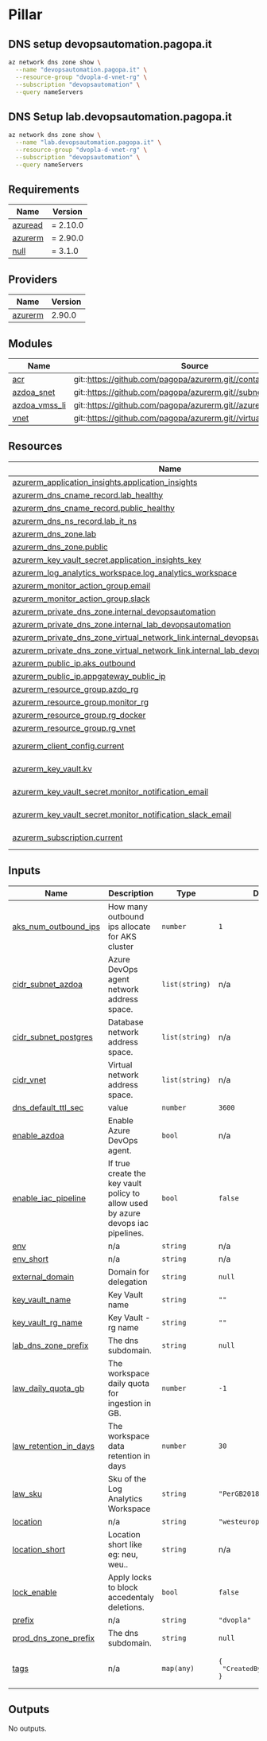 # Pillar

## DNS setup devopsautomation.pagopa.it

```bash
az network dns zone show \
  --name "devopsautomation.pagopa.it" \
  --resource-group "dvopla-d-vnet-rg" \
  --subscription "devopsautomation" \
  --query nameServers
```

## DNS Setup lab.devopsautomation.pagopa.it

```bash
az network dns zone show \
  --name "lab.devopsautomation.pagopa.it" \
  --resource-group "dvopla-d-vnet-rg" \
  --subscription "devopsautomation" \
  --query nameServers
```

<!-- markdownlint-disable -->
<!-- BEGINNING OF PRE-COMMIT-TERRAFORM DOCS HOOK -->
## Requirements

| Name | Version |
|------|---------|
| <a name="requirement_azuread"></a> [azuread](#requirement\_azuread) | = 2.10.0 |
| <a name="requirement_azurerm"></a> [azurerm](#requirement\_azurerm) | = 2.90.0 |
| <a name="requirement_null"></a> [null](#requirement\_null) | = 3.1.0 |

## Providers

| Name | Version |
|------|---------|
| <a name="provider_azurerm"></a> [azurerm](#provider\_azurerm) | 2.90.0 |

## Modules

| Name | Source | Version |
|------|--------|---------|
| <a name="module_acr"></a> [acr](#module\_acr) | git::https://github.com/pagopa/azurerm.git//container_registry | v2.0.2 |
| <a name="module_azdoa_snet"></a> [azdoa\_snet](#module\_azdoa\_snet) | git::https://github.com/pagopa/azurerm.git//subnet | v2.0.2 |
| <a name="module_azdoa_vmss_li"></a> [azdoa\_vmss\_li](#module\_azdoa\_vmss\_li) | git::https://github.com/pagopa/azurerm.git//azure_devops_agent | v2.0.2 |
| <a name="module_vnet"></a> [vnet](#module\_vnet) | git::https://github.com/pagopa/azurerm.git//virtual_network | v2.0.2 |

## Resources

| Name | Type |
|------|------|
| [azurerm_application_insights.application_insights](https://registry.terraform.io/providers/hashicorp/azurerm/2.90.0/docs/resources/application_insights) | resource |
| [azurerm_dns_cname_record.lab_healthy](https://registry.terraform.io/providers/hashicorp/azurerm/2.90.0/docs/resources/dns_cname_record) | resource |
| [azurerm_dns_cname_record.public_healthy](https://registry.terraform.io/providers/hashicorp/azurerm/2.90.0/docs/resources/dns_cname_record) | resource |
| [azurerm_dns_ns_record.lab_it_ns](https://registry.terraform.io/providers/hashicorp/azurerm/2.90.0/docs/resources/dns_ns_record) | resource |
| [azurerm_dns_zone.lab](https://registry.terraform.io/providers/hashicorp/azurerm/2.90.0/docs/resources/dns_zone) | resource |
| [azurerm_dns_zone.public](https://registry.terraform.io/providers/hashicorp/azurerm/2.90.0/docs/resources/dns_zone) | resource |
| [azurerm_key_vault_secret.application_insights_key](https://registry.terraform.io/providers/hashicorp/azurerm/2.90.0/docs/resources/key_vault_secret) | resource |
| [azurerm_log_analytics_workspace.log_analytics_workspace](https://registry.terraform.io/providers/hashicorp/azurerm/2.90.0/docs/resources/log_analytics_workspace) | resource |
| [azurerm_monitor_action_group.email](https://registry.terraform.io/providers/hashicorp/azurerm/2.90.0/docs/resources/monitor_action_group) | resource |
| [azurerm_monitor_action_group.slack](https://registry.terraform.io/providers/hashicorp/azurerm/2.90.0/docs/resources/monitor_action_group) | resource |
| [azurerm_private_dns_zone.internal_devopsautomation](https://registry.terraform.io/providers/hashicorp/azurerm/2.90.0/docs/resources/private_dns_zone) | resource |
| [azurerm_private_dns_zone.internal_lab_devopsautomation](https://registry.terraform.io/providers/hashicorp/azurerm/2.90.0/docs/resources/private_dns_zone) | resource |
| [azurerm_private_dns_zone_virtual_network_link.internal_devopsautomation_vnet](https://registry.terraform.io/providers/hashicorp/azurerm/2.90.0/docs/resources/private_dns_zone_virtual_network_link) | resource |
| [azurerm_private_dns_zone_virtual_network_link.internal_lab_devopsautomation_vnet](https://registry.terraform.io/providers/hashicorp/azurerm/2.90.0/docs/resources/private_dns_zone_virtual_network_link) | resource |
| [azurerm_public_ip.aks_outbound](https://registry.terraform.io/providers/hashicorp/azurerm/2.90.0/docs/resources/public_ip) | resource |
| [azurerm_public_ip.appgateway_public_ip](https://registry.terraform.io/providers/hashicorp/azurerm/2.90.0/docs/resources/public_ip) | resource |
| [azurerm_resource_group.azdo_rg](https://registry.terraform.io/providers/hashicorp/azurerm/2.90.0/docs/resources/resource_group) | resource |
| [azurerm_resource_group.monitor_rg](https://registry.terraform.io/providers/hashicorp/azurerm/2.90.0/docs/resources/resource_group) | resource |
| [azurerm_resource_group.rg_docker](https://registry.terraform.io/providers/hashicorp/azurerm/2.90.0/docs/resources/resource_group) | resource |
| [azurerm_resource_group.rg_vnet](https://registry.terraform.io/providers/hashicorp/azurerm/2.90.0/docs/resources/resource_group) | resource |
| [azurerm_client_config.current](https://registry.terraform.io/providers/hashicorp/azurerm/2.90.0/docs/data-sources/client_config) | data source |
| [azurerm_key_vault.kv](https://registry.terraform.io/providers/hashicorp/azurerm/2.90.0/docs/data-sources/key_vault) | data source |
| [azurerm_key_vault_secret.monitor_notification_email](https://registry.terraform.io/providers/hashicorp/azurerm/2.90.0/docs/data-sources/key_vault_secret) | data source |
| [azurerm_key_vault_secret.monitor_notification_slack_email](https://registry.terraform.io/providers/hashicorp/azurerm/2.90.0/docs/data-sources/key_vault_secret) | data source |
| [azurerm_subscription.current](https://registry.terraform.io/providers/hashicorp/azurerm/2.90.0/docs/data-sources/subscription) | data source |

## Inputs

| Name | Description | Type | Default | Required |
|------|-------------|------|---------|:--------:|
| <a name="input_aks_num_outbound_ips"></a> [aks\_num\_outbound\_ips](#input\_aks\_num\_outbound\_ips) | How many outbound ips allocate for AKS cluster | `number` | `1` | no |
| <a name="input_cidr_subnet_azdoa"></a> [cidr\_subnet\_azdoa](#input\_cidr\_subnet\_azdoa) | Azure DevOps agent network address space. | `list(string)` | n/a | yes |
| <a name="input_cidr_subnet_postgres"></a> [cidr\_subnet\_postgres](#input\_cidr\_subnet\_postgres) | Database network address space. | `list(string)` | n/a | yes |
| <a name="input_cidr_vnet"></a> [cidr\_vnet](#input\_cidr\_vnet) | Virtual network address space. | `list(string)` | n/a | yes |
| <a name="input_dns_default_ttl_sec"></a> [dns\_default\_ttl\_sec](#input\_dns\_default\_ttl\_sec) | value | `number` | `3600` | no |
| <a name="input_enable_azdoa"></a> [enable\_azdoa](#input\_enable\_azdoa) | Enable Azure DevOps agent. | `bool` | n/a | yes |
| <a name="input_enable_iac_pipeline"></a> [enable\_iac\_pipeline](#input\_enable\_iac\_pipeline) | If true create the key vault policy to allow used by azure devops iac pipelines. | `bool` | `false` | no |
| <a name="input_env"></a> [env](#input\_env) | n/a | `string` | n/a | yes |
| <a name="input_env_short"></a> [env\_short](#input\_env\_short) | n/a | `string` | n/a | yes |
| <a name="input_external_domain"></a> [external\_domain](#input\_external\_domain) | Domain for delegation | `string` | `null` | no |
| <a name="input_key_vault_name"></a> [key\_vault\_name](#input\_key\_vault\_name) | Key Vault name | `string` | `""` | no |
| <a name="input_key_vault_rg_name"></a> [key\_vault\_rg\_name](#input\_key\_vault\_rg\_name) | Key Vault - rg name | `string` | `""` | no |
| <a name="input_lab_dns_zone_prefix"></a> [lab\_dns\_zone\_prefix](#input\_lab\_dns\_zone\_prefix) | The dns subdomain. | `string` | `null` | no |
| <a name="input_law_daily_quota_gb"></a> [law\_daily\_quota\_gb](#input\_law\_daily\_quota\_gb) | The workspace daily quota for ingestion in GB. | `number` | `-1` | no |
| <a name="input_law_retention_in_days"></a> [law\_retention\_in\_days](#input\_law\_retention\_in\_days) | The workspace data retention in days | `number` | `30` | no |
| <a name="input_law_sku"></a> [law\_sku](#input\_law\_sku) | Sku of the Log Analytics Workspace | `string` | `"PerGB2018"` | no |
| <a name="input_location"></a> [location](#input\_location) | n/a | `string` | `"westeurope"` | no |
| <a name="input_location_short"></a> [location\_short](#input\_location\_short) | Location short like eg: neu, weu.. | `string` | n/a | yes |
| <a name="input_lock_enable"></a> [lock\_enable](#input\_lock\_enable) | Apply locks to block accedentaly deletions. | `bool` | `false` | no |
| <a name="input_prefix"></a> [prefix](#input\_prefix) | n/a | `string` | `"dvopla"` | no |
| <a name="input_prod_dns_zone_prefix"></a> [prod\_dns\_zone\_prefix](#input\_prod\_dns\_zone\_prefix) | The dns subdomain. | `string` | `null` | no |
| <a name="input_tags"></a> [tags](#input\_tags) | n/a | `map(any)` | <pre>{<br>  "CreatedBy": "Terraform"<br>}</pre> | no |

## Outputs

No outputs.
<!-- END OF PRE-COMMIT-TERRAFORM DOCS HOOK -->
